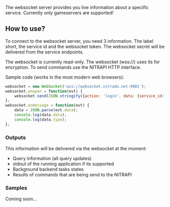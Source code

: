 The websocket server provides you live information about a specific service.
Currently only gameservers are supported!

## How to use?

To connect to the websocket server, you need 3 information. The label short, the service id and the websocket token.
The websocket secret will be delivered from the service endpoints.

The websocket is currently read-only. The websocket (wss://) uses tls for encryption. To send commands use the NITRAPI HTTP interface.

Sample code (works in the most modern web browsers):
```javascript
websocket = new WebSocket('wss://websocket.nitrado.net:9001');
websocket.onopen = function(evt) {
    websocket.send(JSON.stringify({action: 'login', data: {service_id: 123456, label: 'ni', token: 'b05ac3d5d71a8858fca3011a8c179f1d9ec5ab41'}}));
};
websocket.onmessage = function(evt) {
    data = JSON.parse(evt.data);
    console.log(data.data);
    console.log(data.type);
};
```

### Outputs

This information will be delivered via the websocket at the moment:

* Query information (all query updates)
* stdout of the running application if its supported
* Background backend tasks states
* Results of commands that are being send to the NITRAPI

### Samples

Coming soon...
